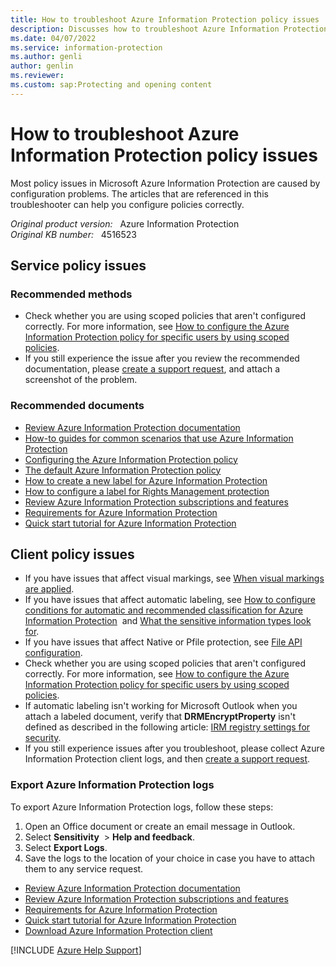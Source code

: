 ```yaml
---
title: How to troubleshoot Azure Information Protection policy issues
description: Discusses how to troubleshoot Azure Information Protection policy issues.
ms.date: 04/07/2022
ms.service: information-protection
ms.author: genli
author: genlin
ms.reviewer: 
ms.custom: sap:Protecting and opening content
---
```

# How to troubleshoot Azure Information Protection policy issues

Most policy issues in Microsoft Azure Information Protection are caused by configuration problems. The articles that are referenced in this troubleshooter can help you configure policies correctly.

_Original product version:_ &nbsp; Azure Information Protection  
_Original KB number:_ &nbsp; 4516523

## Service policy issues

### Recommended methods

- Check whether you are using scoped policies that aren't configured correctly. For more information, see [How to configure the Azure Information Protection policy for specific users by using scoped policies](/azure/information-protection/configure-policy-scope).
- If you still experience the issue after you review the recommended documentation, please [create a support request](https://ms.portal.azure.com/#blade/Microsoft_Azure_Support/HelpAndSupportBlade/newsupportrequest), and attach a screenshot of the problem.

### Recommended documents

- [Review Azure Information Protection documentation](/azure/information-protection/what-is-information-protection)
- [How-to guides for common scenarios that use Azure Information Protection](/azure/information-protection/how-to-guides)
- [Configuring the Azure Information Protection policy](/azure/information-protection/deploy-use/configure-policy)
- [The default Azure Information Protection policy](/azure/information-protection/deploy-use/configure-policy-default)
- [How to create a new label for Azure Information Protection](/azure/information-protection/deploy-use/configure-policy-new-label)
- [How to configure a label for Rights Management protection](/azure/information-protection/deploy-use/configure-policy-protection)
- [Review Azure Information Protection subscriptions and features](https://azure.microsoft.com/services/information-protection/)
- [Requirements for Azure Information Protection](/azure/information-protection/get-started/requirements)
- [Quick start tutorial for Azure Information Protection](/azure/information-protection/get-started/infoprotect-quick-start-tutorial)

## Client policy issues

- If you have issues that affect visual markings, see [When visual markings are applied](/azure/information-protection/configure-policy-markings#when-visual-markings-are-applied).
- If you have issues that affect automatic labeling, see [How to configure conditions for automatic and recommended classification for Azure Information Protection](/azure/information-protection/configure-policy-classification)  and [What the sensitive information types look for](/office365/securitycompliance/what-the-sensitive-information-types-look-for).
- If you have issues that affect Native or Pfile protection, see [File API configuration](/azure/information-protection/develop/file-api-configuration).
- Check whether you are using scoped policies that aren't configured correctly. For more information, see [How to configure the Azure Information Protection policy for specific users by using scoped policies](/azure/information-protection/configure-policy-scope).
- If automatic labeling isn't working for Microsoft Outlook when you attach a labeled document, verify that **DRMEncryptProperty** isn't defined as described in the following article: [IRM registry settings for security](/deployoffice/security/protect-sensitive-messages-and-documents-by-using-irm-in-office#office-2016-irm-registry-key-options).
- If you still experience issues after you troubleshoot, please collect Azure Information Protection client logs, and then [create a support request](https://go.microsoft.com/fwlink/?linkid=2083458).

### Export Azure Information Protection logs

To export Azure Information Protection logs, follow these steps:

1. Open an Office document or create an email message in Outlook.
2. Select **Sensitivity**  > **Help and feedback**.
3. Select **Export Logs**.
4. Save the logs to the location of your choice in case you have to attach them to any service request.

- [Review Azure Information Protection documentation](/azure/information-protection/what-is-information-protection)
- [Review Azure Information Protection subscriptions and features](https://azure.microsoft.com/services/information-protection/)
- [Requirements for Azure Information Protection](/azure/information-protection/get-started/requirements)
- [Quick start tutorial for Azure Information Protection](/azure/information-protection/get-started/infoprotect-quick-start-tutorial)
- [Download Azure Information Protection client](https://www.microsoft.com/download/details.aspx?id=53018)

[!INCLUDE [Azure Help Support](../../includes/azure-help-support.md)]
